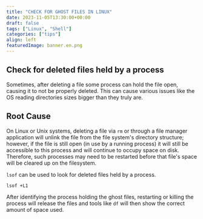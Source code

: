 ```yaml
---
title: "CHECK FOR GHOST FILES IN LINUX"
date: 2023-11-05T13:30:00+00:00
draft: false
tags: ["Linux", "Shell"]
categories: ["tips"]
align: left
featuredImage: banner.en.png
---
```


## Check for deleted files held by a process

Sometimes, after deleting a file some process can hold the file open, causing it to not be properly deleted. This can cause various issues like the OS reading directories sizes bigger than they truly are.

## Root Cause

On Linux or Unix systems, deleting a file via `rm` or through a file manager application will unlink the file from the file system's directory structure; however, if the file is still open (in use by a running process) it will still be accessible to this process and will continue to occupy space on disk. Therefore, such processes may need to be restarted before that file's space will be cleared up on the filesystem.

`lsof` can be used to look for deleted files held by a process.

```shell
lsof +L1
```

After identifying the process holding the ghost files, restarting or killing the process will release the files and tools like `df` will then show the correct amount of space used.
